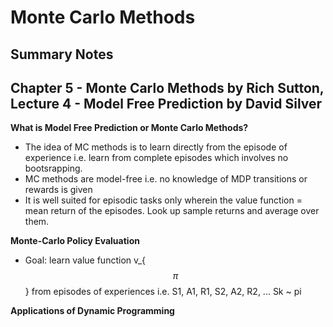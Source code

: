 # Monte Carlo Methods
## Summary Notes

## Chapter 5 - Monte Carlo Methods by Rich Sutton, Lecture 4 - Model Free Prediction by David Silver 

**What is Model Free Prediction or Monte Carlo Methods?**
- The idea of MC methods is to learn directly from the episode of experience i.e. learn from complete episodes which involves no bootsrapping. 
- MC methods are model-free i.e. no knowledge of MDP transitions or rewards is given
- It is well suited for episodic tasks only wherein the value function = mean return of the episodes. Look up sample returns and average over them. 

**Monte-Carlo Policy Evaluation**
- Goal: learn value function v_{$$\pi$$} from episodes of experiences i.e. S1, A1, R1, S2, A2, R2, ... Sk ~ pi
  
**Applications of Dynamic Programming**
